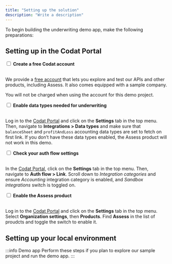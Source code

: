 ```yaml
---
title: "Setting up the solution"
description: "Write a description"
---
```


To begin building the underwriting demo app, make the following preparations:

## Setting up in the Codat Portal

<input type="checkbox" unchecked /> <b>Create a free Codat account</b>

<br/>We provide a [free account](https://signup.codat.io/) that lets you explore and test our APIs and other products, including Assess. It also comes equipped with a sample company. 

You will not be charged when using the account for this demo project. 

<input type="checkbox" unchecked /> <b>Enable data types needed for underwriting</b>

<br/>Log in to the [Codat Portal](https://app.codat.io/) and click on the **Settings** tab in the top menu. Then, navigate to **Integrations > Data types** and make sure that `balanceSheet` and `profitAndLoss` accounting data types are set to fetch on first link. If you don’t have these data types enabled, the Assess product will not work in this demo. 

<input type="checkbox" unchecked /> <b>Check your auth flow settings</b>

<br/>In the [Codat Portal](https://app.codat.io/), click on the **Settings** tab in the top menu. Then, navigate to **Auth flow > Link**. Scroll down to _Integration categories_ and ensure _Accounting_ integration category is enabled, and _Sandbox integrations_ switch is toggled on. 

<input type="checkbox" unchecked /> <b>Enable the Assess product</b>

<br/>Log in to the [Codat Portal](https://app.codat.io/) and click on the **Settings** tab in the top menu. Select **Organization settings**, then **Products**. Find **Assess** in the list of proudcts and toggle the switch to enable it.

## Setting up your local environment

:::info Demo app
Perform these steps if you plan to explore our sample project and run the demo app.
:::

